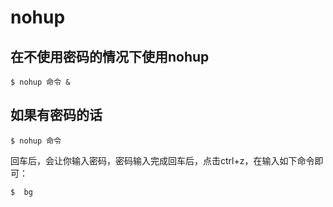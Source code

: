 # nohup

## 在不使用密码的情况下使用nohup
```shell
$ nohup 命令 &
```

## 如果有密码的话
```shell
$ nohup 命令
```
回车后，会让你输入密码，密码输入完成回车后，点击ctrl+z，在输入如下命令即可：
```shell
$  bg
```